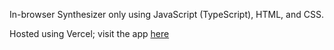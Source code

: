 In-browser Synthesizer only using JavaScript (TypeScript), HTML, and CSS.

Hosted using Vercel; visit the app [here](https://rmb-synth.vercel.app/)